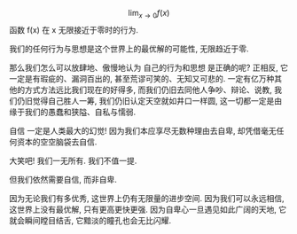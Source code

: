 $$\lim_{x \to 0} f(x)$$
函数 f(x) 在 x 无限接近于零时的行为. 

我们的任何行为与思想是这个世界上的最优解的可能性, 无限趋近于零. 

那么我们怎么可以放肆地、傲慢地认为 自己的行为和思想 是正确的呢? 正相反, 它一定是有瑕疵的、漏洞百出的, 甚至荒谬可笑的、无知又可悲的. 一定有亿万种其他的方式方法远比我们现在的好得多, 而我们仍旧去同他人争吵、辩论、说教, 我们仍旧觉得自己胜人一筹, 我们仍旧认定天空就如井口一样圆, 这一切都一定是由缘于我们的愚蠢和狭隘、自私与懦弱. 

自信 一定是人类最大的幻觉! 
因为我们本应享尽无数种理由去自卑, 却凭借毫无任何资本的空空脑袋去自信. 

大笑吧! 
我们一无所有. 
我们不值一提. 

但我们依然需要自信, 而非自卑. 

因为无论我们有多优秀, 这世界上仍有无限量的进步空间. 
因为我们可以永远相信, 这世界上没有最优解, 只有更高更快更强. 
因为自卑心一旦遇见如此广阔的天地, 它就会瞬间瞠目结舌, 它黯淡的瞳孔也会无比闪耀. 